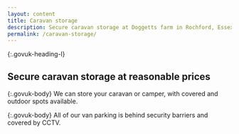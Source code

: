 ```yaml
---
layout: content
title: Caravan storage
description: Secure caravan storage at Doggetts farm in Rochford, Essex. Covered pitches available. Contact us for details.
permalink: /caravan-storage/
---
```


{:.govuk-heading-l}
## Secure caravan storage at reasonable prices

{:.govuk-body}
We can store your caravan or camper, with covered and outdoor spots available.

{:.govuk-body}
All of our van parking is behind security barriers and covered by CCTV.
